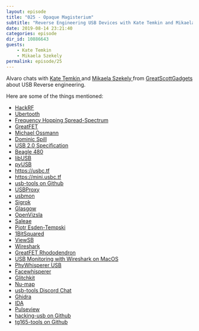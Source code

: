 ```yaml
---
layout: episode
title: "025 - Opaque Magisterium"
subtitle: "Reverse Engineering USB Devices with Kate Temkin and Mikaela Szekely"
date: 2019-08-14 23:21:40
categories: episode
dir_id: 10886643
guests:
    - Kate Temkin
    - Mikaela Szekely
permalink: episode/25
---
```

<p>
 Alvaro chats with
 <a href="https://twitter.com/ktemkin">
  Kate Temkin
 </a>
 and
 <a href="https://twitter.com/Qyriad">
  Mikaela Szekely
 </a>
 from
 <a href="http://greatscottgadgets.com/">
  GreatScottGadgets
 </a>
 about USB Reverse engineering.
</p>
<p>
 Here are some of the things mentioned:
</p>
<ul>
 <li>
  <a href="https://greatscottgadgets.com/hackrf/">
   HackRF
  </a>
 </li>
 <li>
  <a href="https://greatscottgadgets.com/ubertoothone/">
   Ubertooth
  </a>
 </li>
 <li>
  <a href="https://en.wikipedia.org/wiki/Frequency-hopping_spread_spectrum">
   Frequency Hopping Spread-Spectrum
  </a>
 </li>
 <li>
  <a href="https://greatscottgadgets.com/greatfet/">
   GreatFET
  </a>
 </li>
 <li>
  <a href="https://twitter.com/michaelossmann">
   Michael Ossmann
  </a>
 </li>
 <li>
  <a href="https://twitter.com/dominicgs">
   Dominic Spill
  </a>
 </li>
 <li>
  <a href="http://sdphca.ucsd.edu/lab_equip_manuals/usb_20.pdf">
   USB 2.0 Specification
  </a>
 </li>
 <li>
  <a href="https://www.totalphase.com/products/beagle-usb480/">
   Beagle 480
  </a>
 </li>
 <li>
  <a href="https://libusb.info/">
   libUSB
  </a>
 </li>
 <li>
  <a href="https://github.com/pyusb/pyusb">
   pyUSB
  </a>
 </li>
 <li>
  <a href="https://usbc.tf/">
   https://usbc.tf
  </a>
 </li>
 <li>
  <a href="https://mini.usbc.tf/">
   https://mini.usbc.tf
  </a>
 </li>
 <li>
  <a href="https://github.com/usb-tools">
   usb-tools on Github
  </a>
 </li>
 <li>
  <a href="https://github.com/dominicgs/USBProxy/wiki">
   USBProxy
  </a>
 </li>
 <li>
  <a href="https://www.kernel.org/doc/Documentation/usb/usbmon.txt">
   usbmon
  </a>
 </li>
 <li>
  <a href="https://sigrok.org/">
   Sigrok
  </a>
 </li>
 <li>
  <a href="https://github.com/GlasgowEmbedded/Glasgow">
   Glasgow
  </a>
 </li>
 <li>
  <a href="http://openvizsla.org/">
   OpenVizsla
  </a>
 </li>
 <li>
  <a href="https://www.saleae.com/">
   Saleae
  </a>
 </li>
 <li>
  <a href="https://twitter.com/esden">
   Piotr Esden-Tempski
  </a>
 </li>
 <li>
  <a href="https://1bitsquared.com/">
   1BitSquared
  </a>
 </li>
 <li>
  <a href="https://github.com/usb-tools/ViewSB">
   ViewSB
  </a>
 </li>
 <li>
  <a href="https://www.wireshark.org/">
   Wireshark
  </a>
 </li>
 <li>
  <a href="https://github.com/ktemkin/greatfet-rhododendron">
   GreatFET Rhododendron
  </a>
 </li>
 <li>
  <a href="https://aud-ios.com/2017/10/22/usb-monitoring-with-wireshark/">
   USB Monitoring with Wireshark on MacOS
  </a>
 </li>
 <li>
  <a href="https://www.crowdsupply.com/newae/phywhisperer-usb">
   PhyWhisperer USB
  </a>
 </li>
 <li>
  <a href="https://github.com/scanlime/facewhisperer">
   Facewhisperer
  </a>
 </li>
 <li>
  <a href="https://github.com/glitchkit">
   Glitchkit
  </a>
 </li>
 <li>
  <a href="https://github.com/usb-tools/nu-map">
   Nu-map
  </a>
 </li>
 <li>
  <a href="https://discord.gg/HKAhHub">
   usb-tools Discord Chat
  </a>
 </li>
 <li>
  <a href="https://ghidra-sre.org/">
   Ghidra
  </a>
 </li>
 <li>
  <a href="https://www.hex-rays.com/products/ida/">
   IDA
  </a>
 </li>
 <li>
  <a href="https://sigrok.org/wiki/PulseView">
   Pulseview
  </a>
 </li>
 <li>
  <a href="https://github.com/hacking-usb">
   hacking-usb on Github
  </a>
 </li>
 <li>
  <a href="https://github.com/ktemkin/tg165-tools">
   tg165-tools on Github
  </a>
 </li>
</ul>
